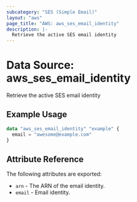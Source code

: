 ```yaml
---
subcategory: "SES (Simple Email)"
layout: "aws"
page_title: "AWS: aws_ses_email_identity"
description: |-
  Retrieve the active SES email identity
---
```


# Data Source: aws_ses_email_identity

Retrieve the active SES email identity

## Example Usage

```terraform
data "aws_ses_email_identity" "example" {
  email = "awesome@example.com"
}
```

## Attribute Reference

The following attributes are exported:

* `arn` -  The ARN of the email identity.
* `email` - Email identity.
